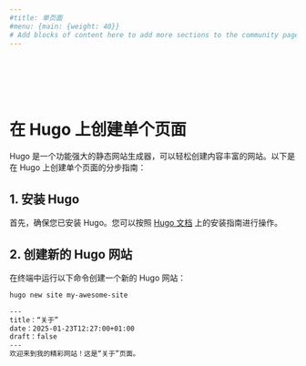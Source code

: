 ```yaml
---
#title: 单页面
#menu: {main: {weight: 40}}
# Add blocks of content here to add more sections to the community page
---
```

<br><br><br>
&nbsp;&nbsp;&nbsp;&nbsp;


# 在 Hugo 上创建单个页面

Hugo 是一个功能强大的静态网站生成器，可以轻松创建内容丰富的网站。以下是在 Hugo 上创建单个页面的分步指南：

## 1. 安装 Hugo

首先，确保您已安装 Hugo。您可以按照 [Hugo 文档](https://gohugo.io/getting-started/installing/) 上的安装指南进行操作。

## 2. 创建新的 Hugo 网站

在终端中运行以下命令创建一个新的 Hugo 网站：

```sh
hugo new site my-awesome-site

```

```sh
---
title：“关于”
date：2025-01-23T12:27:00+01:00
draft：false
---
欢迎来到我的精彩网站！这是“关于”页面。
```